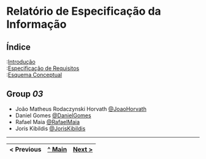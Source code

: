 # Relatório de Especificação da Informação

## Índice

:[Introdução](rei01.md)  
:[Especificação de Requisitos](rei02.md)  
:[Esquema Conceptual](rei03.md)  

## Group _03_


* João Matheus Rodaczynski Horvath [@JoaoHorvath](https://github.com/joaohorvath)
* Daniel Gomes [@DanielGomes](https://github.com/EternaL1001)
* Rafael Maia  [@RafaelMaia](https://github.com/RafaelMaiaa)
* Joris Kibildis [@JorisKibildis](https://github.com/JustJoris)

---
< Previous | [^ Main](https://github.com/TCM21-SIBD03/reportSIBD) | [Next >](rei01.md)
:--- | :---: | ---: 
